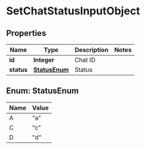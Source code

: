 
# SetChatStatusInputObject

## Properties
Name | Type | Description | Notes
------------ | ------------- | ------------- | -------------
**id** | **Integer** | Chat ID | 
**status** | [**StatusEnum**](#StatusEnum) | Status | 


<a name="StatusEnum"></a>
## Enum: StatusEnum
Name | Value
---- | -----
A | &quot;a&quot;
C | &quot;c&quot;
D | &quot;d&quot;



